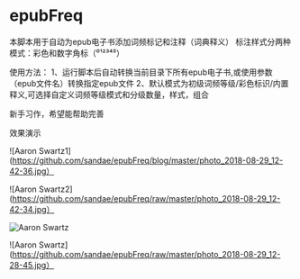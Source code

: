 # epubFreq


本脚本用于自动为epub电子书添加词频标记和注释（词典释义）
标注样式分两种模式：彩色和数字角标（⁰¹²³⁴⁵）


使用方法：
1、运行脚本后自动转换当前目录下所有epub电子书,或使用参数（epub文件名）转换指定epub文件
2、默认模式为初级词频等级/彩色标识/内置释义,可选择自定义词频等级模式和分级数量，样式，组合

新手习作，希望能帮助完善

效果演示

![Aaron Swartz1](https://github.com/sandae/epubFreq/blog/master/photo_2018-08-29_12-42-36.jpg）

![Aaron Swartz2](https://github.com/sandae/epubFreq/raw/master/photo_2018-08-29_12-42-34.jpg）

![Aaron Swartz](https://github.com/sandae/epubFreq/raw/master/photo_2018-08-29_12-28-43.jpg)

![Aaron Swartz](https://github.com/sandae/epubFreq/raw/master/photo_2018-08-29_12-28-45.jpg）


